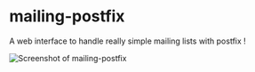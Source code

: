 # mailing-postfix
A web interface to handle really simple mailing lists with postfix !

![Screenshot of mailing-postfix](http://i.imgur.com/uREv5CC.png)
